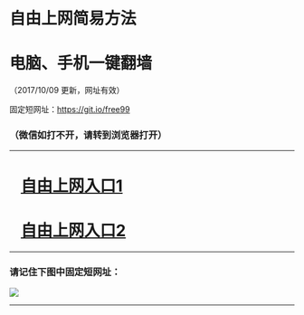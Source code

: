 ﻿# 自由上网简易方法

# 电脑、手机一键翻墙

（2017/10/09 更新，网址有效）

固定短网址：https://git.io/free99

### （微信如打不开，请转到浏览器打开）


***





# &nbsp;&nbsp; <a href="http://ft743011548.fwq-tz-1001.info/fwqtz01.html?t=100900113143 " target="_blank">自由上网入口1</a>
# &nbsp;&nbsp; <a href="http://ft1261517855.fwq-tz-1002.info/fwqtz02.html?t=100900111545 " target="_blank">自由上网入口2</a>
***

### 请记住下图中固定短网址：

<img src="https://s3-us-west-2.amazonaws.com/fwq-1001/yjfq-20170905okok.png" /> 


***

